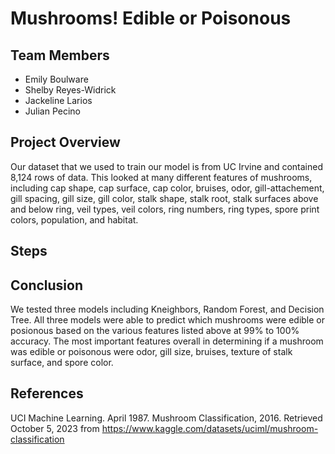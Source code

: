 # Mushrooms! Edible or Poisonous

 ## Team Members
 - Emily Boulware
 - Shelby Reyes-Widrick
 - Jackeline Larios
 - Julian Pecino

## Project Overview
Our dataset that we used to train our model is from UC Irvine and contained 8,124 rows of data. This looked at many different features of mushrooms, including cap shape, cap surface, cap color, bruises, odor, gill-attachement, gill spacing, gill size, gill color, stalk shape, stalk root, stalk surfaces above and below ring, veil types, veil colors, ring numbers, ring types, spore print colors, population, and habitat. 

## Steps  

## Conclusion
We tested three models including Kneighbors, Random Forest, and Decision Tree. All three models were able to predict which mushrooms were edible or posionous based on the various features listed above at 99% to 100% accuracy. The most important features overall in determining if a mushroom was edible or poisonous were odor, gill size, bruises, texture of stalk surface, and spore color.

## References
UCI Machine Learning. April 1987. Mushroom Classification, 2016. Retrieved October 5, 2023 from https://www.kaggle.com/datasets/uciml/mushroom-classification
